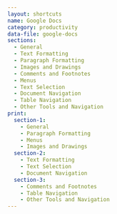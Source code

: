 ```yaml
---
layout: shortcuts
name: Google Docs
category: productivity
data-file: google-docs
sections:
  - General
  - Text Formatting
  - Paragraph Formatting
  - Images and Drawings
  - Comments and Footnotes
  - Menus
  - Text Selection
  - Document Navigation
  - Table Navigation
  - Other Tools and Navigation
print:
  section-1:
    - General
    - Paragraph Formatting
    - Menus
    - Images and Drawings
  section-2:
    - Text Formatting
    - Text Selection
    - Document Navigation
  section-3:
    - Comments and Footnotes
    - Table Navigation
    - Other Tools and Navigation
---
```

